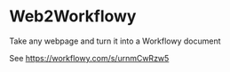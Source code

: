 # Web2Workflowy
Take any webpage and turn it into a Workflowy document

See https://workflowy.com/s/urnmCwRzw5
